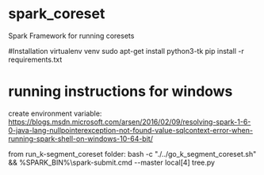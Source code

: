 # spark_coreset
Spark Framework for running coresets

#Installation
virtualenv venv
sudo apt-get install python3-tk
pip install -r requirements.txt 

# running instructions for windows
create environment variable:
https://blogs.msdn.microsoft.com/arsen/2016/02/09/resolving-spark-1-6-0-java-lang-nullpointerexception-not-found-value-sqlcontext-error-when-running-spark-shell-on-windows-10-64-bit/

from run_k-segment_coreset folder:
	bash -c "./../go_k_segment_coreset.sh" && %SPARK_BIN%\spark-submit.cmd --master local[4] tree.py